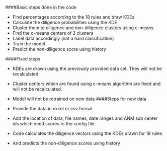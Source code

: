 ####Basic steps done in the code
- Find percentages according to the 18 rules and draw KDEs
- Calculate the diligence probabilities using the KDE
- Cluster them to diligence and non-diligence clusters using c-means
- Find the c-means centers of 2 clusters
- Label data accordingly (not a hard classification)
- Train the model
- Predict the non-diligence score using history

####Fixed steps
- KDEs are drawn using the previously provided data set. They will not be recalculated
- Cluster centers which are found using c-means algorithm are fixed and will not be recalculated.
- Model will not be retrained on new data
####Steps for new data
- Provide the data in excel or csv format
- Add the location of data, file names, date ranges and ANM sub center ids which need scores to the config file 

- Code calculates the diligence vectors using the KDEs drawn for 18 rules
- And predicts the non-diligence scores using history



